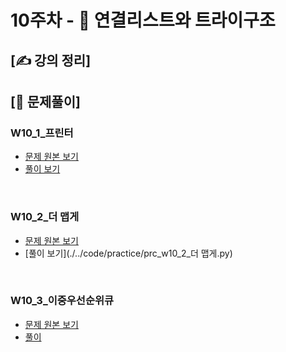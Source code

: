 # 10주차 - 🎄 연결리스트와 트라이구조

## [✍ 강의 정리]

## [🥇 문제풀이]

### W10_1_프린터
- [문제 원본 보기](https://programmers.co.kr/learn/courses/30/lessons/42587)
- [풀이 보기](./../code/practice/prc_w10_1_프린터.py)

<br/>

### W10_2_더 맵게
- [문제 원본 보기](https://programmers.co.kr/learn/courses/30/lessons/42626)
- [풀이 보기](./../code/practice/prc_w10_2_더 맵게.py)

<br/>

### W10_3_이중우선순위큐
- [문제 원본 보기](https://programmers.co.kr/learn/courses/30/lessons/42628)
- [풀이](./../code/practice/prc_w10_3_이중우선순위큐.py)